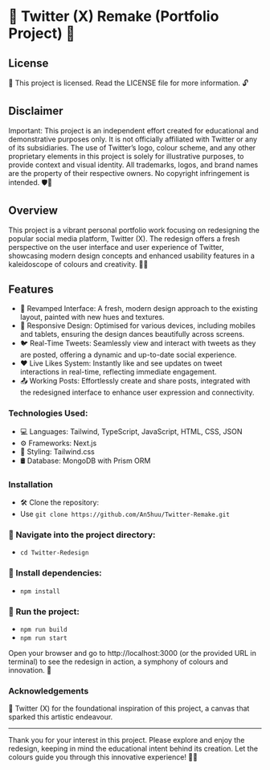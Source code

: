 # 🎨 Twitter (X) Remake (Portfolio Project) 🌟

## License
📜 This project is licensed. Read the LICENSE file for more information. 🔓

## Disclaimer
Important: This project is an independent effort created for educational and demonstrative purposes only. It is not officially affiliated with Twitter or any of its subsidiaries. The use of Twitter’s logo, colour scheme, and any other proprietary elements in this project is solely for illustrative purposes, to provide context and visual identity. All trademarks, logos, and brand names are the property of their respective owners. No copyright infringement is intended. 🛡️📜

## Overview
This project is a vibrant personal portfolio work focusing on redesigning the popular social media platform, Twitter (X). The redesign offers a fresh perspective on the user interface and user experience of Twitter, showcasing modern design concepts and enhanced usability features in a kaleidoscope of colours and creativity. 🌈✨

## Features
- 🎨 Revamped Interface: A fresh, modern design approach to the existing layout, painted with new hues and textures.
- 📱 Responsive Design: Optimised for various devices, including mobiles and tablets, ensuring the design dances beautifully across screens.
- 🐦 Real-Time Tweets: Seamlessly view and interact with tweets as they are posted, offering a dynamic and up-to-date social experience.
- ❤️ Live Likes System: Instantly like and see updates on tweet interactions in real-time, reflecting immediate engagement.
- 📤 Working Posts: Effortlessly create and share posts, integrated with the redesigned interface to enhance user expression and connectivity.

### Technologies Used:
- 💻 Languages: Tailwind, TypeScript, JavaScript, HTML, CSS, JSON
- ⚙️ Frameworks: Next.js
- 🎨 Styling: Tailwind.css
- 🛢️ Database: MongoDB with Prism ORM

### Installation
- 🛠️ Clone the repository:
- Use `git clone https://github.com/An5huu/Twitter-Remake.git`

### 📂 Navigate into the project directory:
- `cd Twitter-Redesign`

### 🔧 Install dependencies:
- `npm install`

### 🚀 Run the project:
- `npm run build`
- `npm run start`

Open your browser and go to http://localhost:3000 (or the provided URL in terminal) to see the redesign in action, a symphony of colours and innovation. 🎉

### Acknowledgements
💙 Twitter (X) for the foundational inspiration of this project, a canvas that sparked this artistic endeavour.

***
Thank you for your interest in this project. Please explore and enjoy the redesign, keeping in mind the educational intent behind its creation. Let the colours guide you through this innovative experience! 🌟🎨